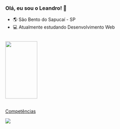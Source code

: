 ### Olá, eu sou o Leandro! 🎉

- 🌎 São Bento do Sapucaí - SP
- 💻 Atualmente estudando Desenvolvimento Web

##

<div>

  <a href="https://github.com/leandro-kurby">
  <img height="180em" width="100em" src="https://github-readme-stats.vercel.app/api?username=leandro  kurby&show_icons=true&theme=default&include_all_commits=true&count_private=true"/>
  
</div>

<div style="display="inline-block"><br>
 <p>Competências</p>
 <img src="https://skillicons.dev/icons?i=html,css,javascript,react,git,github,figma,vercel,discord,stackoverflow" />
</div>                                                         

